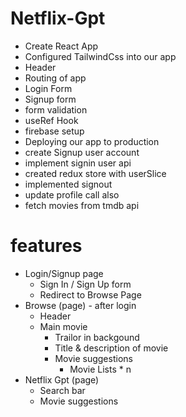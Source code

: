 # Netflix-Gpt

- Create React App
- Configured TailwindCss into our app
- Header
- Routing of app
- Login Form
- Signup form
- form validation
- useRef Hook
- firebase setup
- Deploying our app to production
- create Signup user account
- implement signin user api
- created redux store with userSlice
- implemented signout
- update profile call also
- fetch movies from tmdb api

# features
- Login/Signup page
  - Sign In / Sign Up form
  - Redirect to Browse Page
- Browse (page) - after login
  - Header
  - Main movie
    - Trailor in backgound
    - Title & description of movie
    - Movie suggestions
      - Movie Lists * n
- Netflix Gpt (page)    
  - Search bar
  - Movie suggestions  
